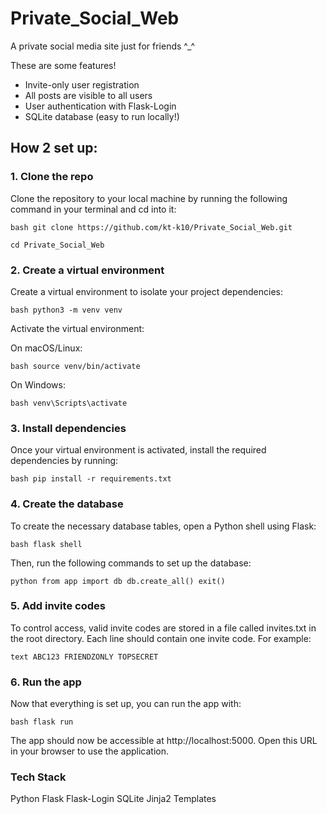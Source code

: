 # Private_Social_Web

A private social media site just for friends ^_^

 These are some features!
- Invite-only user registration
- All posts are visible to all users
- User authentication with Flask-Login
- SQLite database (easy to run locally!)

## How 2 set up:

### 1. Clone the repo
Clone the repository to your local machine by running the following command in your terminal and cd into it:

```bash git clone https://github.com/kt-k10/Private_Social_Web.git```

```cd Private_Social_Web ```

### 2. Create a virtual environment
Create a virtual environment to isolate your project dependencies:

```bash python3 -m venv venv ```

Activate the virtual environment:

On macOS/Linux:

```bash source venv/bin/activate ```

On Windows:

```bash venv\Scripts\activate ```

### 3. Install dependencies
Once your virtual environment is activated, install the required dependencies by running:

```bash pip install -r requirements.txt ```

### 4. Create the database
To create the necessary database tables, open a Python shell using Flask:

```bash flask shell ```

Then, run the following commands to set up the database:

```python from app import db db.create_all() exit() ```

### 5. Add invite codes
To control access, valid invite codes are stored in a file called invites.txt in the root directory. Each line should contain one invite code. For example:

```text ABC123 FRIENDZONLY TOPSECRET ```

### 6. Run the app
Now that everything is set up, you can run the app with:

```bash flask run ```

The app should now be accessible at http://localhost:5000. Open this URL in your browser to use the application.

### Tech Stack
Python
Flask
Flask-Login
SQLite
Jinja2 Templates



